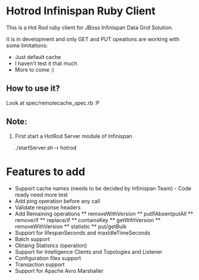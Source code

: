 # Hotrod Infinispan Ruby Client
This is a Hot Rod ruby client for JBoss Infinispan Data Grid Solution.

It is in development and only GET and PUT opeations are working with some limitations:
* Just default cache
* I haven't test it that much
* More to come :)

## How to use it?
Look at spec/remotecache_spec.rb :P

## Note:
1) First start a HotRod Server module of Infinispan

    ./startServer.sh -r hotrod

# Features to add
* Support cache names (needs to be decided by Infinispan Team) - Code ready need more test
* Add ping operation before any call
* Validate response headers
* Add Remaining operations
** removeWithVersion
** putIfAbsentputAll
** remove/if
** replace/if
** containsKey
** getWithVersion
** removeWithVersion
** statistic
** put/getBulk
* Support for  lifespanSeconds and maxIdleTimeSeconds
* Batch support
* Obtaing Statistics (operation)
* Support for Intelligence Clients and Topologies and Listener
* Configuration files support
* Transaction support
* Support for Apache Avro Marshaller 